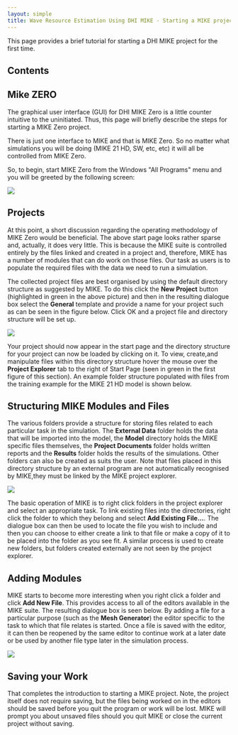```yaml
---
layout: simple
title: Wave Resource Estimation Using DHI MIKE - Starting a MIKE project
---
```


<p class="message">
This page provides a brief tutorial for starting a DHI MIKE project
for the first time.
</p>

## Contents

<!-- {:.no_toc} -->

<!-- 1. This will become a table of contents (this text will be scraped).
{:toc} -->

## Mike ZERO

The graphical user interface (GUI) for DHI MIKE Zero is a little
counter intuitive to the uninitiated. Thus, this page will briefly
describe the steps for starting a MIKE Zero project.

There is just one interface to MIKE and that is MIKE Zero. So no
matter what simulations
you will be doing (MIKE 21 HD, SW, etc, etc) it will all be controlled
from MIKE Zero.

So, to begin, start MIKE Zero from the Windows "All
Programs" menu and you will be greeted by the following screen:

![](/images/MIKE/MIKE_ZERO_start_page.png)

## Projects

At this point, a short discussion regarding the operating methodology
of MIKE Zero would be beneficial. The above start page looks rather
sparse and, actually, it does very little. This is because the MIKE
suite is controlled entirely by the files linked and created in a
project and, therefore, MIKE has a number of modules that can do work
on those files. Our task as users is to populate the required files
with the data we need to run a simulation.

The collected project files are best organised by using the default
directory structure as suggested by MIKE. To do this click the **New
Project** button (highlighted in green in the above picture) and then
in the resulting dialogue box select the **General** template and
provide a name for your project such as can be seen in the figure below.
Click OK and a project file and directory structure will be set up.

![](/images/MIKE/MIKE_new_project.png)

Your project should now appear in the start page and the directory
structure for your project can now be loaded by clicking on it. To
view, create,and manipulate files within this directory structure
hover the mouse over the **Project Explorer** tab to the right of
Start Page (seen in green in the first figure of this section). An
example folder structure populated with files from the training
example for the MIKE 21 HD model is shown below.

## Structuring MIKE Modules and Files

The various folders provide a structure for storing files related to
each particular task in the simulation. The **External Data** folder
holds the data that will be imported into the model, the **Model**
directory holds the MIKE specific files themselves, the
**Project Documents** folder holds written reports and the **Results**
folder holds the results of the simulations. Other folders can also be
created as suits the user. Note that files placed in this directory
structure by an external program are not automatically recognised by
MIKE,they must be linked by the MIKE project explorer.

![](/images/MIKE/MIKE_project_explorer.png)

The basic operation of MIKE is to right click folders in the project
explorer and select an appropriate task. To link existing files into
the directories, right click the folder to which they belong and
select **Add Existing File...**. The dialogue box can then be used to
locate the file you wish to include and then you can choose to either
create a link to that file or make a copy of it to be placed into the
folder as you see fit. A similar process is used to create new
folders, but folders created externally are not seen by the project
explorer.

## Adding Modules

MIKE starts to become more interesting when you right click a folder
and click **Add New File**. This provides access to all of the editors
available in the MIKE suite. The resulting dialogue box is seen
below. By adding a file for a particular purpose (such as the **Mesh
Generator**) the editor specific to the task to which that file
relates is started. Once a file is saved with the editor, it can then
be reopened by the same editor to continue work at a later date or be
used by another file type later in the simulation process.

![](/images/MIKE/MIKE_add_new_file.png)

## Saving your Work

That completes the introduction to starting a MIKE project. Note, the
project itself does not require saving, but the files being worked on
in the editors should be saved before you quit the program or work
will be lost. MIKE will prompt you about unsaved files should you quit
MIKE or close the current project without saving.
